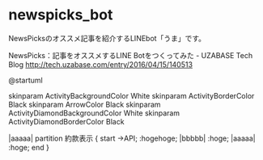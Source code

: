 # newspicks_bot
NewsPicksのオススメ記事を紹介するLINEbot「うま」です。

NewsPicks：記事をオススメするLINE Botをつくってみた - UZABASE Tech Blog
http://tech.uzabase.com/entry/2016/04/15/140513

@startuml

skinparam ActivityBackgroundColor White
skinparam ActivityBorderColor Black
skinparam ArrowColor Black
skinparam ActivityDiamondBackgroundColor White
skinparam ActivityDiamondBorderColor Black

|aaaaa|
partition 約款表示 {
start
->API;
:hogehoge;
|bbbbb|
:hoge;
|aaaaa|
:hoge;
end
}
